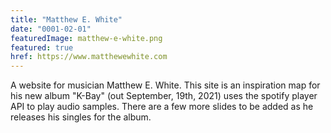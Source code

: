 ```yaml
---
title: "Matthew E. White"
date: "0001-02-01"
featuredImage: matthew-e-white.png
featured: true
href: https://www.matthewewhite.com
---
```

A website for musician Matthew E. White. This site is an inspiration map for his new album "K-Bay" (out September, 19th, 2021) uses the spotify player API to play audio samples. There are a few more slides to be added as he releases his singles for the album.
